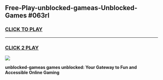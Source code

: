 
## Free-Play-unblocked-gameas-Unblocked-Games #063rl
<h3>
<a href="https://news.freeplayer.one?title=unblocked-gameas&ref=8M">CLICK TO PLAY</a></h3>
<hr>

<h3>
<a href="https://news.freeplayer.one?title=unblocked-gameas&ref=8M">CLICK 2 PLAY</a>
  
</h3>

<a href="https://news.freeplayer.one?title=unblocked-gameas&ref=8M"><img src="https://clearcache.store/games.png"></a>


**unblocked-gameas games unblocked: Your Gateway to Fun and Accessible Online Gaming**
